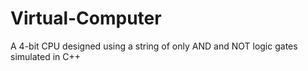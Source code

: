 # Virtual-Computer
A 4-bit CPU designed using a string of only AND and NOT logic gates simulated in C++

